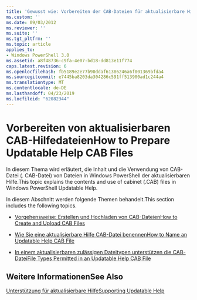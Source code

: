 ```yaml
---
title: 'Gewusst wie: Vorbereiten der CAB-Dateien für aktualisierbare Hilfe | Microsoft-Dokumentation'
ms.custom: ''
ms.date: 09/03/2012
ms.reviewer: ''
ms.suite: ''
ms.tgt_pltfrm: ''
ms.topic: article
applies_to:
- Windows PowerShell 3.0
ms.assetid: a8f48736-c9fa-4e07-bd18-dd813e11f774
caps.latest.revision: 6
ms.openlocfilehash: fb5189e2e77b90ddaf61386246a6f001369bfda4
ms.sourcegitcommit: e7445ba8203da304286c591ff513900ad1c244a4
ms.translationtype: MT
ms.contentlocale: de-DE
ms.lasthandoff: 04/23/2019
ms.locfileid: "62082344"
---
```

# <a name="how-to-prepare-updatable-help-cab-files"></a><span data-ttu-id="aea42-102">Vorbereiten von aktualisierbaren CAB-Hilfedateien</span><span class="sxs-lookup"><span data-stu-id="aea42-102">How to Prepare Updatable Help CAB Files</span></span>

<span data-ttu-id="aea42-103">In diesem Thema wird erläutert, die Inhalt und die Verwendung von CAB-Datei (. CAB-Datei) von Dateien in Windows PowerShell der aktualisierbaren Hilfe.</span><span class="sxs-lookup"><span data-stu-id="aea42-103">This topic explains the contents and use of cabinet (.CAB) files in Windows PowerShell Updatable Help.</span></span>

<span data-ttu-id="aea42-104">In diesem Abschnitt werden folgende Themen behandelt.</span><span class="sxs-lookup"><span data-stu-id="aea42-104">This section includes the following topics.</span></span>

- [<span data-ttu-id="aea42-105">Vorgehensweise: Erstellen und Hochladen von CAB-Dateien</span><span class="sxs-lookup"><span data-stu-id="aea42-105">How to Create and Upload CAB Files</span></span>](./how-to-create-and-upload-cab-files.md)

- [<span data-ttu-id="aea42-106">Wie Sie eine aktualisierbare Hilfe CAB-Datei benennen</span><span class="sxs-lookup"><span data-stu-id="aea42-106">How to Name an Updatable Help CAB File</span></span>](./how-to-name-an-updatable-help-cab-file.md)

- [<span data-ttu-id="aea42-107">In einem aktualisierbaren zulässigen Dateitypen unterstützen die CAB-Datei</span><span class="sxs-lookup"><span data-stu-id="aea42-107">File Types Permitted in an Updatable Help CAB File</span></span>](./file-types-permitted-in-an-updatable-help-cab-file.md)

## <a name="see-also"></a><span data-ttu-id="aea42-108">Weitere Informationen</span><span class="sxs-lookup"><span data-stu-id="aea42-108">See Also</span></span>

[<span data-ttu-id="aea42-109">Unterstützung für aktualisierbare Hilfe</span><span class="sxs-lookup"><span data-stu-id="aea42-109">Supporting Updatable Help</span></span>](./supporting-updatable-help.md)